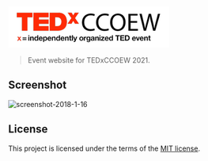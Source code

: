 ![TEDxCCOEW logo](res/images/logos/TEDxCCOEW-transparent-small.png)

<!-- [![Website status](https://img.shields.io/website-up-down-green-red/https/tedxjmi.netlify.com.svg?label=Website%20status&style=for-the-badge)](https://tedxjmi.netlify.com) -->

> Event website for TEDxCCOEW 2021.

## Screenshot

![screenshot-2018-1-16](https://user-images.githubusercontent.com/11466676/34989795-e0b351e2-fae9-11e7-95ea-d42b85d4b6cd.jpg)

## License

This project is licensed under the terms of the [MIT license](LICENSE).
